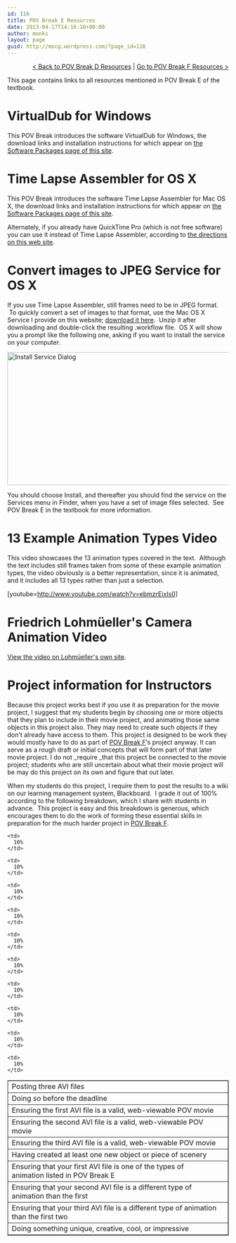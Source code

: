 ```yaml
---
id: 116
title: POV Break E Resources
date: 2013-04-17T14:16:10+00:00
author: monks
layout: page
guid: http://mocg.wordpress.com/?page_id=116
---
```

<p style="text-align:right;">
  <a title="POV Break D Resources" href="http://mocg.wordpress.com/pov-break-d-resources/">< Back to POV Break D Resources</a> | <a title="POV Break F Resources" href="http://mocg.wordpress.com/pov-break-f-resources/">Go to POV Break F Resources ></a>
</p>

This page contains links to all resources mentioned in POV Break E of the textbook.

# VirtualDub for Windows

This POV Break introduces the software VirtualDub for Windows, the download links and installation instructions for which appear on [the Software Packages page of this site](http://mocg.wordpress.com/software-packages/ "Software Packages").

# Time Lapse Assembler for OS X

This POV Break introduces the software Time Lapse Assembler for Mac OS X, the download links and installation instructions for which appear on [the Software Packages page of this site](http://mocg.wordpress.com/software-packages/ "Software Packages").

Alternately, if you already have QuickTime Pro (which is not free software) you can use it instead of Time Lapse Assembler, according to [the directions on this web site](http://content.videoblocks.com/2011/09/how-to-create-an-time-lapse-video-in-quicktime-pro-7.html).

# Convert images to JPEG Service for OS X

If you use Time Lapse Assembler, still frames need to be in JPEG format.  To quickly convert a set of images to that format, use the Mac OS X Service I provide on this website; [download it here](https://www.dropbox.com/s/mm0wbj2c2xn696a/Convert%20images%20to%20JPEG.workflow.zip?dl=0).  Unzip it after downloading and double-click the resulting .workflow file.  OS X will show you a prompt like the following one, asking if you want to install the service on your computer.

<img class="aligncenter size-full wp-image-211" src="http://45.79.175.103/natewp/wp-content/uploads/2013/05/install-service-dialog.png" alt="Install Service Dialog" width="611" height="302" srcset="http://45.79.175.103/natewp/wp-content/uploads/2013/05/install-service-dialog.png 624w, http://45.79.175.103/natewp/wp-content/uploads/2013/05/install-service-dialog-300x149.png 300w" sizes="(max-width: 611px) 100vw, 611px" />

You should choose Install, and thereafter you should find the service on the Services menu in Finder, when you have a set of image files selected.  See POV Break E in the textbook for more information.

# 13 Example Animation Types Video

This video showcases the 13 animation types covered in the text.  Although the text includes still frames taken from some of these example animation types, the video obviously is a better representation, since it is animated, and it includes all 13 types rather than just a selection.

[youtube=http://www.youtube.com/watch?v=ebmzrEixIs0]

# Friedrich Lohmüeller's Camera Animation Video

[View the video on Lohmüeller's own site](http://www.f-lohmueller.de/pov_anim/ani_5002d.htm).

# Project information for Instructors

Because this project works best if you use it as preparation for the movie project, I suggest that my students begin by choosing one or more objects that they plan to include in their movie project, and animating those same objects in this project also. They may need to create such objects if they don't already have access to them. This project is designed to be work they would mostly have to do as part of [POV Break F](http://mocg.wordpress.com/pov-break-f-resources/ "POV Break F Resources")&#8216;s project anyway. It can serve as a rough draft or initial concepts that will form part of that later movie project. I do not _require _that this project be connected to the movie project; students who are still uncertain about what their movie project will be may do this project on its own and figure that out later.

When my students do this project, I require them to post the results to a wiki on our learning management system, Blackboard.  I grade it out of 100% according to the following breakdown, which I share with students in advance.  This project is easy and this breakdown is generous, which encourages them to do the work of forming these essential skills in preparation for the much harder project in [POV Break F](http://mocg.wordpress.com/pov-break-f-resources/ "POV Break F Resources").

<table border="1" cellspacing="0" cellpadding="5">
  <tr>
    <td>
      Posting three AVI files
    </td>
    
    <td>
      10%
    </td>
  </tr>
  
  <tr>
    <td>
      Doing so before the deadline
    </td>
    
    <td>
      10%
    </td>
  </tr>
  
  <tr>
    <td>
      Ensuring the first AVI file is a valid, web-viewable POV movie
    </td>
    
    <td>
      10%
    </td>
  </tr>
  
  <tr>
    <td>
      Ensuring the second AVI file is a valid, web-viewable POV movie
    </td>
    
    <td>
      10%
    </td>
  </tr>
  
  <tr>
    <td>
      Ensuring the third AVI file is a valid, web-viewable POV movie
    </td>
    
    <td>
      10%
    </td>
  </tr>
  
  <tr>
    <td>
      Having created at least one new object or piece of scenery
    </td>
    
    <td>
      10%
    </td>
  </tr>
  
  <tr>
    <td>
      Ensuring that your first AVI file is one of the types of animation listed in POV Break E
    </td>
    
    <td>
      10%
    </td>
  </tr>
  
  <tr>
    <td>
      Ensuring that your second AVI file is a different type of animation than the first
    </td>
    
    <td>
      10%
    </td>
  </tr>
  
  <tr>
    <td>
      Ensuring that your third AVI file is a different type of animation than the first two
    </td>
    
    <td>
      10%
    </td>
  </tr>
  
  <tr>
    <td>
      Doing something unique, creative, cool, or impressive
    </td>
    
    <td>
      10%
    </td>
  </tr>
</table>